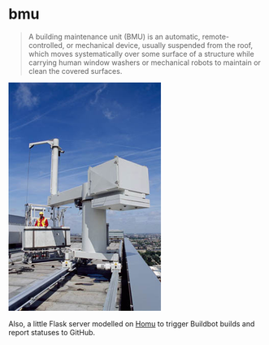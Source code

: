 # bmu

> A building maintenance unit (BMU) is an automatic, remote-controlled, or
> mechanical device, usually suspended from the roof, which moves
> systematically over some surface of a structure while carrying human window
> washers or mechanical robots to maintain or clean the covered surfaces.

![BMU](bmu.jpg)

Also, a little Flask server modelled on [Homu](https://github.com/barosl/homu)
to trigger Buildbot builds and report statuses to GitHub.
